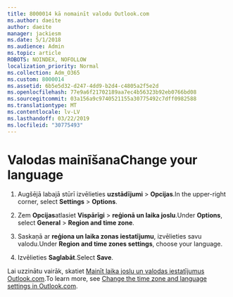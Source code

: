 ```yaml
---
title: 8000014 kā nomainīt valodu Outlook.com
ms.author: daeite
author: daeite
manager: jackiesm
ms.date: 5/1/2018
ms.audience: Admin
ms.topic: article
ROBOTS: NOINDEX, NOFOLLOW
localization_priority: Normal
ms.collection: Adm_O365
ms.custom: 8000014
ms.assetid: 6b5e5d32-d247-4dd9-b2d4-c4805a2f5e2d
ms.openlocfilehash: 77e9a6f21702189aa7ec4b56323b92eb0766bd08
ms.sourcegitcommit: 03a156a9c9740521155a30775492c7dff0982588
ms.translationtype: MT
ms.contentlocale: lv-LV
ms.lasthandoff: 03/22/2019
ms.locfileid: "30775493"
---
```

# <a name="change-your-language"></a><span data-ttu-id="9b867-102">Valodas mainīšana</span><span class="sxs-lookup"><span data-stu-id="9b867-102">Change your language</span></span>

1. <span data-ttu-id="9b867-103">Augšējā labajā stūrī izvēlieties **uzstādījumi** \> **Opcijas**.</span><span class="sxs-lookup"><span data-stu-id="9b867-103">In the upper-right corner, select **Settings** \> **Options**.</span></span>
    
2. <span data-ttu-id="9b867-104">Zem **Opcijas**atlasiet **Vispārīgi** \> **reģionā un laika joslu**.</span><span class="sxs-lookup"><span data-stu-id="9b867-104">Under **Options**, select **General** \> **Region and time zone**.</span></span>
    
3. <span data-ttu-id="9b867-105">Saskaņā ar **reģiona un laika zonas iestatījumu**, izvēlieties savu valodu.</span><span class="sxs-lookup"><span data-stu-id="9b867-105">Under **Region and time zones settings**, choose your language.</span></span>
    
4. <span data-ttu-id="9b867-106">Izvēlieties **Saglabāt**.</span><span class="sxs-lookup"><span data-stu-id="9b867-106">Select **Save**.</span></span>
    
<span data-ttu-id="9b867-107">Lai uzzinātu vairāk, skatiet [Mainīt laika joslu un valodas iestatījumus Outlook.com](https://go.microsoft.com/fwlink/p/?linkid=873132).</span><span class="sxs-lookup"><span data-stu-id="9b867-107">To learn more, see [Change the time zone and language settings in Outlook.com](https://go.microsoft.com/fwlink/p/?linkid=873132).</span></span>
  

